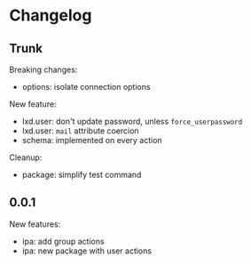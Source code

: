 
# Changelog

## Trunk

Breaking changes:
* options: isolate connection options

New feature:
* lxd.user: don't update password, unless `force_userpassword`
* lxd.user: `mail` attribute coercion
* schema: implemented on every action

Cleanup:
* package: simplify test command

## 0.0.1

New features:
* ipa: add group actions
* ipa: new package with user actions
